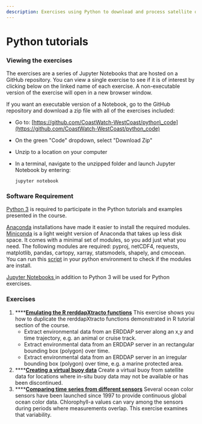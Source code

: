 ```yaml
---
description: Exercises using Python to download and process satellite ocean data.
---
```


# Python tutorials

### Viewing the exercises

The exercises are a series of Jupyter Notebooks that are hosted on a GitHub repository. You can view a single exercise to see if it is of interest by clicking below on the linked name of each exercise. A non-executable version of the exercise will open in a new browser window. 

If you want an executable version of a Notebook,  go to the GitHub repository and download a zip file with all of the exercises included:

* Go to: [https://github.com/CoastWatch-WestCoast/python\_code](https://github.com/CoastWatch-WestCoast/python_code)
* On the green "Code" dropdown, select "Download Zip"
* Unzip to a location on your computer
* In a terminal, navigate to the unzipped folder and launch Jupyter Notebook by entering:

  ```text
  jupyter notebook
  ```

### Software Requirement

[Python 3](https://www.python.org/) is required to participate in the Python tutorials and examples presented in the course.   

[Anaconda](https://docs.anaconda.com/anaconda/install/) installations have made it easier to install the required modules. [Miniconda](https://docs.anaconda.com/anaconda/install/) is a light weight version of Anaconda that takes up less disk space. It comes with a minimal set of modules, so you add just what you need. The following modules are required: pyproj, netCDF4, requests, matplotlib, pandas, cartopy, xarray, statsmodels, shapely, and cmocean. You can run this [script](https://github.com/CoastWatch-WestCoast/python_code/blob/main/check_modules.py) in your python environment to check if the modules are install. 

[Jupyter Notebooks ](https://jupyter.org/install)in addition to Python 3 will be used for Python exercises. 

### Exercises

1. \*\*\*\*[**Emulating the R rerddapXtracto functions**](https://github.com/CoastWatch-WestCoast/python_code/blob/main/py_xtractomatic.ipynb) This exercise shows you how to duplicate the rerddapXtracto functions demonstrated in R tutorial section of the course.
   * Extract environmental data from an ERDDAP server along an x,y and time trajectory, e.g. an animal or cruise track.
   * Extract environmental data from an ERDDAP server in an rectangular bounding box \(polygon\) over time.
   * Extract environmental data from an ERDDAP server in an irregular bounding box \(polygon\) over time, e.g. a marine protected area.
2. \*\*\*\*[**Creating a virtual buoy data**](https://github.com/CoastWatch-WestCoast/python_code/blob/main/virtual_buoy_example_geopolar.ipynb)  Create a virtual buoy from satellite data for locations where in-situ buoy data may not be available or has been discontinued.
3. \*\*\*\*[**Comparing time series from different sensors**](https://github.com/CoastWatch-WestCoast/python_code/blob/main/compare_sensor_data.ipynb) Several ocean color sensors have been launched since 1997 to provide continuous global ocean color data. Chlorophyll-a values can vary among the sensors during periods where measurements overlap. This exercise examines that variability.

​

